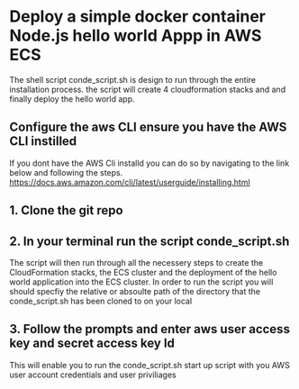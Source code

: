 # Deploy a simple docker container Node.js hello world Appp in AWS ECS

The shell script conde_script.sh is design to run through the entire installation process. the script will create 4 cloudformation stacks and and finally deploy the hello world app.

## Configure the aws CLI ensure you have the AWS CLI instilled 
If you dont have the AWS Cli installd you can do so by navigating to the link below and following the steps.
https://docs.aws.amazon.com/cli/latest/userguide/installing.html


## 1. Clone the git repo

## 2. In your terminal run the script conde_script.sh 
The script will then run through all the  necessery steps to create the CloudFormation stacks, the ECS cluster and the deployment of the hello world application into the  ECS cluster. 
In order to run the script you will should  specfiy the relative or absoulte path of the directory that the conde_script.sh  has been cloned to on your local

## 3. Follow the prompts and enter aws user access key and secret access key Id
This will enable you to run the conde_script.sh  start up script with you AWS user account credentials and user priviliages
